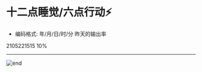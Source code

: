 
# **十二点睡觉/六点行动⚡️**
- 编码格式: 年/月/日/时/分 昨天的输出率

2105221515 10%

------
![end](https://gitee.com/techpang/img_emoji_libs/raw/master/img_bed/markdown_images/end.jpg '富婆加我吧不想努力了')
